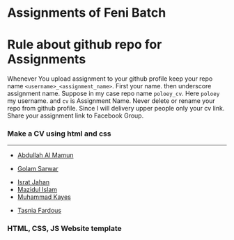 # Assignments of Feni Batch

# Rule about github repo for Assignments
Whenever You upload assignment to your github profile keep your repo name `<username>_<assignment_name>`. First your name. then underscore assignment name. Suppose in my case repo name `poloey_cv`. Here `poloey` my username. and `cv` is Assignment Name. Never delete or rename your repo from github profile. Since I will delivery upper people only your cv link.    
Share your assignment link to Facebook Group. 



### Make a CV using html and css

--------
* [Abdullah Al Mamun](https://github.com/Muhammadk28/CV-home-work)  
<!-- * [Amina Akter Farzana](http://github.com/amina6)   -->
* [Golam Sarwar](https://github.com/sarwar12/curriculumvitae/tree/master/Mycv)  
<!-- * [Imran Khan](http://github.com/imrankhan5)   -->
* [Israt Jahan](https://github.com/Muhammadk28/CV-home-work)  
* [Mazidul Islam](https://github.com/sumon56/CV_made-LICT)  
* [Muhammad Kayes](https://github.com/Muhammadk28/CV-home-work)  
<!-- * [Nizamul Haydar](http://github.com/haydarkhan)   -->
* [Tasnia Fardous](https://github.com/tasnia844/my-first-assesment-cv)  


### HTML, CSS, JS Website template
